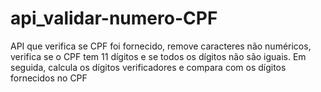 # api_validar-numero-CPF
 API que verifica se CPF foi fornecido, remove caracteres não numéricos, verifica se o CPF tem 11 dígitos e se todos os dígitos não são iguais. Em seguida, calcula os dígitos verificadores e compara com os dígitos fornecidos no CPF
